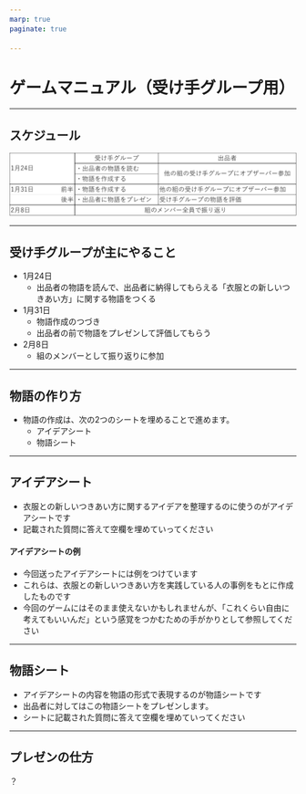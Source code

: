 ```yaml
---
marp: true
paginate: true

---
```


# ゲームマニュアル（受け手グループ用）


---
## スケジュール

![](pictures/schedule.png)



---
## 受け手グループが主にやること
* 1月24日
  * 出品者の物語を読んで、出品者に納得してもらえる「衣服との新しいつきあい方」に関する物語をつくる
* 1月31日
  * 物語作成のつづき
  * 出品者の前で物語をプレゼンして評価してもらう
* 2月8日
  * 組のメンバーとして振り返りに参加



---
## 物語の作り方
* 物語の作成は、次の2つのシートを埋めることで進めます。
  * アイデアシート
  * 物語シート

---
## アイデアシート

* 衣服との新しいつきあい方に関するアイデアを整理するのに使うのがアイデアシートです
* 記載された質問に答えて空欄を埋めていってください



#### アイデアシートの例

* 今回送ったアイデアシートには例をつけています
* これらは、衣服との新しいつきあい方を実践している人の事例をもとに作成したものです
* 今回のゲームにはそのまま使えないかもしれませんが、「これくらい自由に考えてもいいんだ」という感覚をつかむための手がかりとして参照してください


---
## 物語シート

* アイデアシートの内容を物語の形式で表現するのが物語シートです
* 出品者に対してはこの物語シートをプレゼンします。 
* シートに記載された質問に答えて空欄を埋めていってください

---
## プレゼンの仕方


？
<!--スクリーンに映す？　それともZoomの画面共有？　スクリーンだと、そもそもプロジェクタ・スクリーンを確保できるかわからないし、ケーブル切替でとまどいそう-->